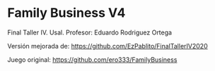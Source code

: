 # Family Business V4
Final Taller IV. Usal. Profesor: Eduardo Rodriguez Ortega

Versión mejorada de: https://github.com/EzPablito/FinalTallerIV2020

Juego original: https://github.com/ero333/FamilyBusiness
